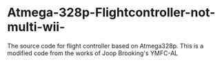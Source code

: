 # Atmega-328p-Flightcontroller-not-multi-wii-
The source code for flight controller based on Atmega328p. This is a modified code from the works of Joop Brooking's YMFC-AL
